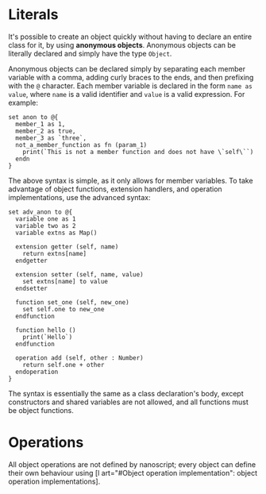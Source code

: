 # Literals

It's possible to create an object quickly without having to declare an entire class for it, by using **anonymous objects**.
Anonymous objects can be literally declared and simply have the type `Object`.

Anonymous objects can be declared simply by separating each member variable with a comma, adding curly braces to the ends, and then prefixing with the `@` character.
Each member variable is declared in the form `name as value`, where `name` is a valid identifier and `value` is a valid expression. For example:

```nanoscript
set anon to @{
  member_1 as 1,
  member_2 as true,
  member_3 as `three`,
  not_a_member_function as fn (param_1)
    print(`This is not a member function and does not have \`self\``)
  endn
}
```

The above syntax is simple, as it only allows for member variables. To take advantage of object functions, extension handlers, and operation implementations, use the advanced syntax:

```nanoscript
set adv_anon to @{
  variable one as 1
  variable two as 2
  variable extns as Map()

  extension getter (self, name)
    return extns[name]
  endgetter

  extension setter (self, name, value)
    set extns[name] to value
  endsetter

  function set_one (self, new_one)
    set self.one to new_one
  endfunction

  function hello ()
    print(`Hello`)
  endfunction

  operation add (self, other : Number)
    return self.one + other
  endoperation
}
```

The syntax is essentially the same as a class declaration's body, except constructors and shared variables are not allowed, and all functions must be object functions.

# Operations

All object operations are not defined by nanoscript; every object can define their own behaviour using [l art="#Object operation implementation": object operation implementations].

